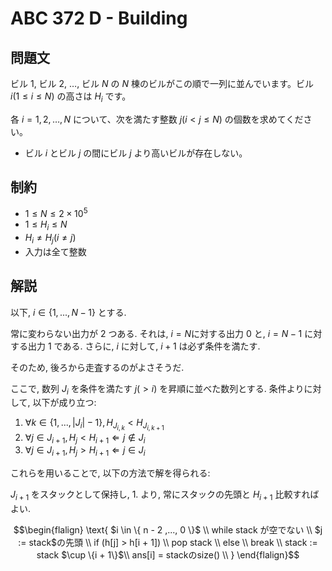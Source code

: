 # ABC 372 D - Building

## 問題文

ビル 1, ビル 2, …, ビル $N$ の $N$ 棟のビルがこの順で一列に並んでいます。ビル $i (1≤i≤N)$ の高さは $H_i$ です。

各 $i=1,2,…,N$ について、次を満たす整数 $j (i \lt j \le N)$ の個数を求めてください。

- ビル $i$ とビル $j$ の間にビル $j$ より高いビルが存在しない。

## 制約

- $1≤N≤2×10^5$
- $1 ≤ H_i ≤ N$
- $H_i \neq H_j (i \neq j)$
- 入力は全て整数

## 解説

以下, $i \in \{1, ..., N-1\}$ とする.

常に変わらない出力が $2$ つある. 
それは, $i = N$に対する出力 $0$ と, $i = N-1$ に対する出力 $1$ である.
さらに, $i$ に対して, $i + 1$ は必ず条件を満たす.

そのため, 後ろから走査するのがよさそうだ.

ここで, 数列 $J_i$ を条件を満たす $j (\gt i)$ を昇順に並べた数列とする.
条件よりに対して, 以下が成り立つ:

1. $\forall k \in \{1, ..., |J_i| - 1\} , H_{J_{i, k}} \lt H_{J_{i, k+1}}$
2. $\forall j \in J_{i + 1} , H_j \lt H_{i + 1} \Leftarrow j \notin J_i$
3. $\forall j \in J_{i + 1} , H_j \gt H_{i + 1} \Leftarrow j \in J_i$

これらを用いることで, 以下の方法で解を得られる:

$J_{i + 1}$ をスタックとして保持し, $1.$ より, 常にスタックの先頭と $H_{i + 1}$ 比較すればよい.


```math
\begin{flalign}
\text{
$i \in \{ n - 2 ,..., 0 \}$    \\
while stack が空でない         \\
    $j := stack$の先頭         \\
    if (h[j] > h[i + 1])       \\
        pop stack              \\
    else                       \\
        break                  \\
stack := stack $\cup \{i + 1\}$\\
ans[i] = stackのsize()         \\
}
\end{flalign}
```
